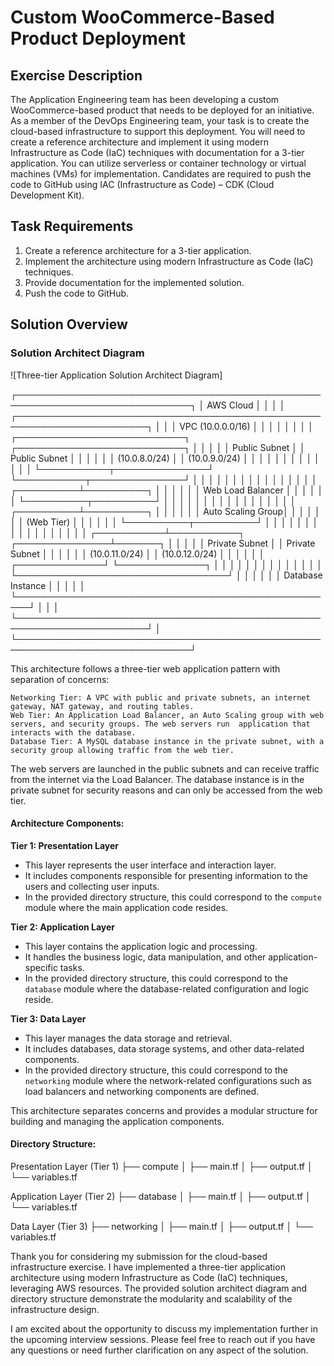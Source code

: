 # Custom WooCommerce-Based Product Deployment

## Exercise Description

The Application Engineering team has been developing a custom WooCommerce-based product that needs to be deployed for an initiative. As a member of the DevOps Engineering team, your task is to create the cloud-based infrastructure to support this deployment. You will need to create a reference architecture and implement it using modern Infrastructure as Code (IaC) techniques with documentation for a 3-tier application. You can utilize serverless or container technology or virtual machines (VMs) for implementation. Candidates are required to push the code to GitHub using IAC (Infrastructure as Code) – CDK (Cloud Development Kit).

## Task Requirements

1. Create a reference architecture for a 3-tier application.
2. Implement the architecture using modern Infrastructure as Code (IaC) techniques.
3. Provide documentation for the implemented solution.
4. Push the code to GitHub.

## Solution Overview

### Solution Architect Diagram

![Three-tier Application Solution Architect Diagram]

┌──────────────────────────────────────────────────────────────────────────────┐
│                                     AWS Cloud                                │
│                                                                              │
│    ┌───────────────────────────────────────────────────────────────────────┐ │
│    │                               VPC (10.0.0.0/16)                       │ │
│    │                                                                       │ │
│    │    ┌───────────────────────────┐   ┌───────────────────────────┐      │ │
│    │    │   Public Subnet           │   │    Public Subnet          │      │ │
│    │    │        (10.0.8.0/24)      │   │      (10.0.9.0/24)        │      │ │
│    │    │                           │   │                           │      │ │
│    │    └───────────┬───────────────┘   └───────────┬───────────────┘      │ │
│    │                │                               │                      │ │
│    │                │                               │                      │ │
│    │     ┌──────────┴──────────┐                    │                      │ │
│    │     │  Web Load Balancer  │                    │                      │ │
│    │     └──────────┬──────────┘                    │                      │ │
│    │                │                               │                      │ │
│    │                │                               │                      │ │
│    │    ┌──────────┴──────────┐                     │                      │ │
│    │    │   Auto Scaling Group│                     │                      │ │
│    │    │       (Web Tier)    │                     │                      │ │
│    │    └──────────┬──────────┘                     │                      │ │
│    │               │                                │                      │ │
│    │               │                                │                      │ │
│    │   ┌───────────┴───────────┐    ┌───────────────┴───────┐              │ │
│    │   │   Private Subnet      │    │   Private Subnet      │              │ │
│    │   │   (10.0.11.0/24)      │    │     (10.0.12.0/24)    │              │ │
│    │   │        ┌──────────────┘    └──────────────┐        │              │ │
│    │   │        │                                  │        │              │ │
│    │   │        └──────────────────────────────────┘        │              │ │
│    │   │                   Database Instance                │              │ │
│    │   └────────────────────────────────────────────────────┘              │ │
│    └───────────────────────────────────────────────────────────────────────┘ │
└──────────────────────────────────────────────────────────────────────────────┘

This architecture follows a three-tier web application pattern with separation of concerns:

    Networking Tier: A VPC with public and private subnets, an internet gateway, NAT gateway, and routing tables.
    Web Tier: An Application Load Balancer, an Auto Scaling group with web servers, and security groups. The web servers run  application that interacts with the database.
    Database Tier: A MySQL database instance in the private subnet, with a security group allowing traffic from the web tier.

The web servers are launched in the public subnets and can receive traffic from the internet via the Load Balancer. The database instance is in the private subnet for security reasons and can only be accessed from the web tier.

#### Architecture Components:
**Tier 1: Presentation Layer**
- This layer represents the user interface and interaction layer.
- It includes components responsible for presenting information to the users and collecting user inputs.
- In the provided directory structure, this could correspond to the `compute` module where the main application code resides.

**Tier 2: Application Layer**
- This layer contains the application logic and processing.
- It handles the business logic, data manipulation, and other application-specific tasks.
- In the provided directory structure, this could correspond to the `database` module where the database-related configuration and logic reside.

**Tier 3: Data Layer**
- This layer manages the data storage and retrieval.
- It includes databases, data storage systems, and other data-related components.
- In the provided directory structure, this could correspond to the `networking` module where the network-related configurations such as load balancers and networking components are defined.

This architecture separates concerns and provides a modular structure for building and managing the application components.


#### Directory Structure:

Presentation Layer (Tier 1)
├── compute
│ ├── main.tf
│ ├── output.tf
│ └── variables.tf

Application Layer (Tier 2)
├── database
│ ├── main.tf
│ ├── output.tf
│ └── variables.tf

Data Layer (Tier 3)
├── networking
│ ├── main.tf
│ ├── output.tf
│ └── variables.tf

Thank you for considering my submission for the cloud-based infrastructure exercise. I have implemented a three-tier application architecture using modern Infrastructure as Code (IaC) techniques, leveraging AWS resources. The provided solution architect diagram and directory structure demonstrate the modularity and scalability of the infrastructure design.

I am excited about the opportunity to discuss my implementation further in the upcoming interview sessions. Please feel free to reach out if you have any questions or need further clarification on any aspect of the solution.






